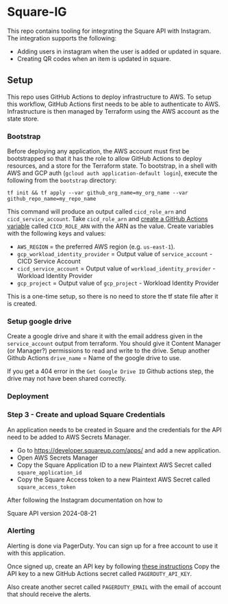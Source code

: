 # Square-IG

This repo contains tooling for integrating the Square API with Instagram. The integration supports the following:

- Adding users in instagram when the user is added or updated in square.
- Creating QR codes when an item is updated in square.

## Setup

This repo uses GitHub Actions to deploy infrastructure to AWS. To setup this workflow, GitHub Actions first needs
to be able to authenticate to AWS. Infrastructure is then managed by Terraform using the AWS account as the state
store.

### Bootstrap

Before deploying any application, the AWS account must first be bootstrapped so that it has the role to allow
GitHub Actions to deploy resources, and a store for the Terraform state. To bootstrap, in a shell with AWS 
and GCP auth (`gcloud auth application-default login`), execute the following from the `bootstrap` directory:

```
tf init && tf apply --var github_org_name=my_org_name --var github_repo_name=my_repo_name
```

This command will produce an output called `cicd_role_arn` and `cicd_service_account`. Take `cicd_role_arn` and
[create a GitHub Actions variable](https://docs.github.com/en/actions/writing-workflows/choosing-what-your-workflow-does/store-information-in-variables#creating-configuration-variables-for-a-repository)
called `CICD_ROLE_ARN` with the ARN as the value. Create variables with the following keys and values:

- `AWS_REGION` = the preferred AWS region (e.g. `us-east-1`).
- `gcp_workload_identity_provider` = Output value of `service_account` - CICD Service Account
- `cicd_service_account` = Output value of `workload_identity_provider` - Workload Identity Provider
- `gcp_project` = Output value of `gcp_project` - Workload Identity Provider

This is a one-time setup, so there is no need to store the tf state file after it is created.

### Setup google drive
Create a google drive and share it with the email address given in the `service_account` output from terraform.
You should give it Content Manager (or Manager?) permissions to read and write to the drive.
Setup another Github Actions `drive_name` = Name of the google drive to use.

If you get a 404 error in the `Get Google Drive ID` Github actions step, the drive may not have been shared
correctly.

### Deployment


### Step 3 - Create and upload Square Credentials

An application needs to be created in Square and the credentials for the API need to be added to AWS Secrets Manager.

- Go to https://developer.squareup.com/apps/ and add a new application.
- Open AWS Secrets Manager
- Copy the Square Application ID to a new Plaintext AWS Secret called `square_application_id`
- Copy the Square Access token to a new Plaintext AWS Secret called `square_access_token`

After following the Instagram documentation on how to 


Square API version 2024-08-21

### Alerting

Alerting is done via PagerDuty. You can sign up for a free account to use it with this application.

Once signed up, create an API key by following [these instructions](https://support.pagerduty.com/main/docs/api-access-keys#generate-a-general-access-rest-api-key)
Copy the API key to a new GitHub Actions secret called `PAGERDUTY_API_KEY`.

Also create another secret called `PAGERDUTY_EMAIL` with the email of account that should receive the alerts.